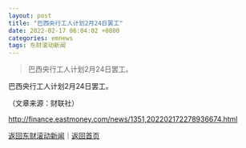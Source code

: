 ```yaml
---
layout: post
title: "巴西央行工人计划2月24日罢工"
date: 2022-02-17 06:04:02 +0800
categories: emnews
tags: 东财滚动新闻
---
```

> 巴西央行工人计划2月24日罢工。

<p>巴西央行工人计划2月24日罢工。</p><p class="em_media">（文章来源：财联社）</p>

<http://finance.eastmoney.com/news/1351,202202172278936674.html>

[返回东财滚动新闻](//finews.withounder.com/emnews/)｜[返回首页](//finews.withounder.com/)